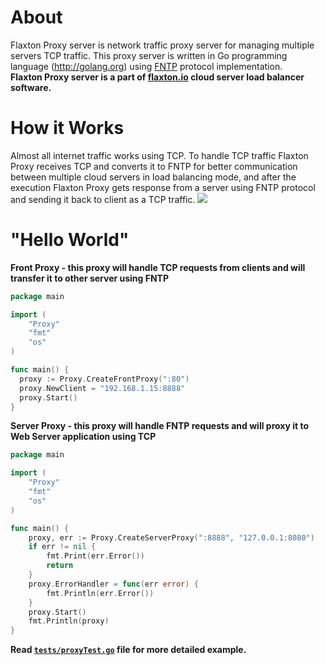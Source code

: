 # About
Flaxton Proxy server is network traffic proxy server for managing multiple servers TCP traffic. This proxy server is written in Go programming language (<a href="http://golang.org" target="_blank">http://golang.org</a>) using <a href="https://github.com/flaxtonio/fntp"  target="_blank">FNTP</a> protocol implementation. <br/>
<b> Flaxton Proxy server is a part of <a href="http://flaxton.io" target="_blank">flaxton.io</a> cloud server load balancer software. </b>

# How it Works
Almost all internet traffic works using TCP. To handle TCP traffic Flaxton Proxy receives TCP and converts it to FNTP for better communication between multiple cloud servers in load balancing mode, and after the execution Flaxton Proxy gets response from a server using FNTP protocol and sending it back to client as a TCP traffic. 
<img src="http://flaxton.io/img/proxyser.gif" />

# "Hello World"
<b>Front Proxy - this proxy will handle TCP requests from clients and will transfer it to other server using FNTP </b>
```go
package main

import (
	"Proxy"
	"fmt"
	"os"
)

func main() {
  proxy := Proxy.CreateFrontProxy(":80")
  proxy.NewClient = "192.168.1.15:8888"
  proxy.Start()
}
```
<b>Server Proxy - this proxy will handle FNTP requests and will proxy it to Web Server application using TCP</b>
```go
package main

import (
	"Proxy"
	"fmt"
	"os"
)

func main() {
	proxy, err := Proxy.CreateServerProxy(":8888", "127.0.0.1:8080")
	if err != nil {
		fmt.Print(err.Error())
		return
	}
	proxy.ErrorHandler = func(err error) {
		fmt.Println(err.Error())
	}
	proxy.Start()
	fmt.Println(proxy)
}
```
<b>Read <a href="https://github.com/flaxtonio/flaxton-proxy/blob/master/tests/proxyTest.go" target="_blank"><code>tests/proxyTest.go</code></a> file for more detailed example.</b>
